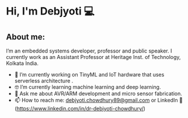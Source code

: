 # Hi, I'm Debjyoti 💻

## About me: 
I’m an embedded systems developer, professor and public speaker. I currently work as an Assistant Professor at Heritage Inst. of Technology, Kolkata India. 

- 📱  I’m currently working on TinyML and IoT hardware that uses serverless architecture  .
- 🤓 I’m currently learning machine learning and deep learning.
- 💬  Ask me about AVR/ARM development and micro sensor fabrication.
- 📫  How to reach me: debjyoti.chowdhury89@gmail.com or LinkedIn 💼 (https://www.linkedin.com/in/dr-debjyoti-chowdhury/)



